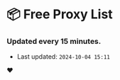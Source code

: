 # :package: Free Proxy List
### Updated every 15 minutes.

- Last updated: `2024-10-04 15:11`

:heart:
